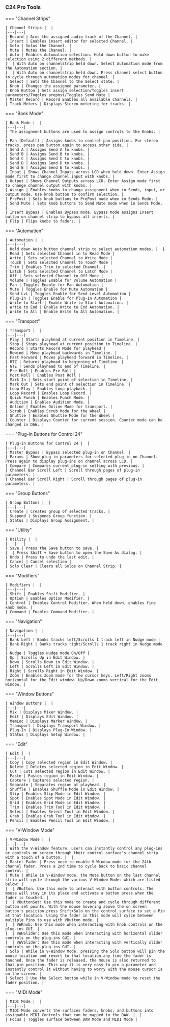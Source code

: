 #

### C24 Pro Tools

=== "Channel Strips"

    | Channel Strips |  |
    |---|---|
    | Record | Arms the assigned audio track of the Channel. |
    | Insert | Enables insert editor for selected Channel. |
    | Solo | Solos the Channel. |
    | Mute | Mutes the Channel. |
    | Auto | Enables Automation selection. Hold down button to make selection using 2 different methods. |
    |  | With Auto on channelstrip held down. Select Automation mode from the Automation section. |
    |  | With Auto on channelstrip held down. Press channel select button to cycle through automation modes for channel. |
    | Select | Sets the Channel to the Select state. |
    | Knob | Changes the assigned parameter. |
    | Knob Button | Sets assign selection/Toggles insert parameters/Toggles prepost/Toggles Send Mute |
    | Master Record | Record Enables all available channels. |
    | Track Meters | Displays Stereo metering for tracks. |

=== "Bank Mode"

    | Bank Mode |  |
    |---|---|
    | The assignment buttons are used to assign controls to the Knobs. |  |
    | Pan (Default) | Assigns knobs to control pan position. For stereo tracks, press pan button again to access other side. |
    | Send A | Assigns Send A to knobs. |
    | Send B | Assigns Send B to knobs. |
    | Send C | Assigns Send C to knobs. |
    | Send D | Assigns Send D to knobs. |
    | Send E | Assigns Send E to knobs. |
    | Input | Shows Channel Inputs across LCD when held down. Enter Assign mode first to change channel input with knobs. |
    | Output | Shows Channel Outputs across LCD. Enter Assign mode first to change channel output with knobs. |
    | Assign | Enables knobs to change assignment when in Sends, input, or output mode. Use knob button to confirm selection. |
    | PrePost | Sets knob buttons to PrePost mode when in Sends Mode. |
    | Send Mute | Sets knob buttons to Send Mute mode when in Sends Mode. |
    | Insert Bypass | Enables Bypass mode. Bypass mode assigns Insert button on channel strip to bypass all inserts. |
    | Flip | Flips knobs to faders. |

=== "Automation"

    | Automation |  |
    |---|---|
    | Hold down Auto button channel strip to select automation modes. |  |
    | Read | Sets selected Channel in to Read Mode |
    | Write | Sets selected Channel to Write Mode |
    | Touch | Sets selected Channel to Touch Mode |
    | Trim | Enables Trim to selected Channel. |
    | Latch | Sets selected Channel to Latch Mode |
    | Off | Sets selected Channel to Off Mode |
    | Volume | Toggles Enable for Volume Automation |
    | Pan | Toggles Enable for Pan Automation |
    | Mute | Toggles Enable for Mute Automation |
    | Send LvL | Toggles Enable for Send Level Automation |
    | Plug-In | Toggles Enable for Plug-In Automation |
    | Write to Start | Enable Write to Start Automation. |
    | Wrtie to End | Enable Write to End Automation. |
    | Write to All | Enable Write to All Automation. |

=== "Transport"

    | Transport |  |
    |---|---|
    | Play | Starts playhead at current position in Timeline. |
    | Stop | Stops playhead at current position in Timeline. |
    | Record | Starts Record Mode for playhead |
    | Rewind | Move playhead backwards in Timeline. |
    | Fast Forward | Moves playhead forward in Timeline. |
    | RTZ | Returns playhead to beginning of Timeline. |
    | GTE | Sends playhead to end of Timeline. |
    | Pre Roll | Enables Pre Roll |
    | Post Roll | Enables Post Roll |
    | Mark In | Sets start point of selection in Timeline. |
    | Mark Out | Sets end point of selection in Timeline. |
    | Loop Play | Enables Loop playback. |
    | Loop Record | Enables Loop Record. |
    | Quick Punch | Enables Punch Mode. |
    | Audition | Enables Audition Mode. |
    | Online | Enables Online Mode for transport. |
    | Scrub | Enables Scrub Mode for the Wheel |
    | Shuttle | Enables Shuttle Mode for the Wheel |
    | Counter | Displays Counter for current session. Counter mode can be changed in DAW. |

=== "Plug-in Buttons for Control 24"

    | Plug-in Buttons for Control 24 |  |
    |---|---|
    | Master Bypass | Bypass selected plug-in on Channel. |
    | Params | Show plug-in parameters for selected plug-in on Channel. Press again to display plug-ins on channel across LCD. |
    | Compare | Compares current plug-in setting with previous. |
    | Channel Bar Scroll Left | Scroll through pages of plug-in parameters. |
    | Channel Bar Scroll Right | Scroll through pages of plug-in parameters. |

=== "Group Buttons"

    | Group Buttons |  |
    |---|---|
    | Create | Creates group of selected tracks. |
    | Suspend | Suspends Group function. |
    | Status | Displays Group Assignment. |

=== "Utility"

    | Utility |  |
    |---|---|
    | Save | Press the Save button to save. |
    |  | Press Shift + Save button to open the Save As dialog. |
    | Undo | Press to undo the last edit. |
    | Cancel | Cancel selection |
    | Solo Clear | Clears all Solos on Channel Strip. |

=== "Modifiers"

    | Modifiers |  |
    |---|---|
    | Shift | Enables Shift Modifier. |
    | Option | Enables Option Modifier. |
    | Control | Enables Control Modifier. When held down, enables fine knob mode. |
    | Command | Enables Command Modifier. |

=== "Navigation"

    | Navigation |  |
    |---|---|
    | Bank Left | Banks tracks left/Scrolls 1 track left in Nudge mode |
    | Bank Right | Banks tracks right/Scrolls 1 track right in Nudge mode |
    | Nudge | Toggles Nudge mode On/Off |
    | Up | Scrolls Up in Edit Window. |
    | Down | Scrolls Down in Edit Window. |
    | Left | Scrolls Left in Edit Window. |
    | Right | Scrolls Right in Edit Window. |
    | Zoom | Enables Zoom mode for the cursor keys. Left/Right zooms horizontal for the Edit window. Up/Down zooms vertical for the Edit window. |

=== "Window Buttons"

    | Window Buttons |  |
    |---|---|
    | Mix | Displays Mixer Window. |
    | Edit | Displays Edit Window. |
    | MemLoc | Displays Marker Window. |
    | Transport | Displays Transport Window. |
    | Plug-In | Displays Plug-In Window. |
    | Status | Displays Setup Window. |

=== "Edit"

    | Edit |  |
    |---|---|
    | Copy | Copy selected region in Edit Window. |
    | Delete | Deletes selected region in Edit Window. |
    | Cut | Cuts selected region in Edit Window. |
    | Paste | Pastes region in Edit Window. |
    | Capture | Captures selected region. |
    | Separate | Separates region at playhead. |
    | Shuffle | Enables Shuffle Mode in Edit Window. |
    | Slip | Enables Slip Mode in Edit Window. |
    | Spot | Enables Spot Mode in Edit Window. |
    | Grid | Enables Grid Mode in Edit Window. |
    | Trim | Enables Trim Tool in Edit Window. |
    | Select | Enables Select Tool in Edit Window. |
    | Grab | Enables Grab Tool in Edit Window. |
    | Pencil | Enables Pencil Tool in Edit Window. |

=== "V-Window Mode"

    | V-Window Mode |  |
    |---|---|
    | With the V-Window feature, users can instantly control any plug-ins or controls on screen through their control surface's channel strip with a touch of a button. |  |
    | Master Fader | Press once to enable V-Window mode for the 24th channel fader. Press a 2nd time to cycle back to basic channel control. |
    | Mute | While in V-Window mode, the Mute button on the last channel strip will cycle through the various V-Window Modes which are listed below: |
    |  | VButton: Use this mode to interact with button controls. The mouse will stay in its place and activate a button press when the fader is touched. |
    |  | VButtonSet: Use this mode to create and cycle through different button set points. With the mouse hovering above the on screen button's position press Shift+Solo on the control surface to set a Pin at that location. Using the fader in this mode will cylce between multiple Pins to use with VButton mode. |
    |  | VWKnob: Use this mode when interacting with knob controls on the plug-ins GUI. |
    |  | VWHSlider: Use this mode when interacting with horizontal slider controls on the plug-ins GUI. |
    |  | VWVSlider: Use this mode when interacting with vertically slider controls on the plug-ins GUI. |
    | Solo | While in V-Window Mode, pressing the Solo button will pin the mouse location and revert to that location any time the fader is touched. Once the fader is released, the mouse is also returned to that pin position. This way it is very easy to pin a parameter and instantly control it without having to worry with the mouse cursor is on the screen. |
    | Select | Use the Select button while in V-Window mode to reset the fader position. |

=== "MIDI Mode"

    | MIDI Mode |  |
    |---|---|
    | MIDI Mode converts the surfaces faders, knobs, and buttons into assignable MIDI Controls that can be mapped in the DAW. |  |
    | Focus | Toggles surface between DAW Mode and MIDI Mode |
